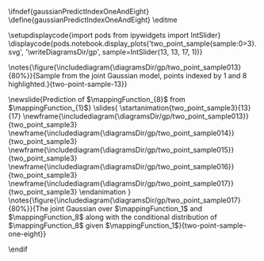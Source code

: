 \ifndef{gaussianPredictIndexOneAndEight}
\define{gaussianPredictIndexOneAndEight}
\editme

\setupdisplaycode{import pods
from ipywidgets import IntSlider}
\displaycode{pods.notebook.display_plots('two_point_sample{sample:0>3}.svg', 
                            '\writeDiagramsDir/gp', 
							sample=IntSlider(13, 13, 17, 1))}
							
\notes{\figure{\includediagram{\diagramsDir/gp/two_point_sample013}{80%}}{Sample from the joint Gaussian model, points indexed by 1 and 8 highlighted.}{two-point-sample-13}}

\newslide{Prediction of $\mappingFunction_{8}$ from $\mappingFunction_{1}$}
\slides{
\startanimation{two_point_sample3}{13}{17}
\newframe{\includediagram{\diagramsDir/gp/two_point_sample013}}{two_point_sample3}
\newframe{\includediagram{\diagramsDir/gp/two_point_sample014}}{two_point_sample3}
\newframe{\includediagram{\diagramsDir/gp/two_point_sample015}}{two_point_sample3}
\newframe{\includediagram{\diagramsDir/gp/two_point_sample016}}{two_point_sample3}
\newframe{\includediagram{\diagramsDir/gp/two_point_sample017}}{two_point_sample3}
\endanimation
}
\notes{\figure{\includediagram{\diagramsDir/gp/two_point_sample017}{80%}}{The joint Gaussian over $\mappingFunction_1$ and $\mappingFunction_8$ along with the conditional distribution of $\mappingFunction_8$ given $\mappingFunction_1$}{two-point-sample-one-eight}}

\endif
